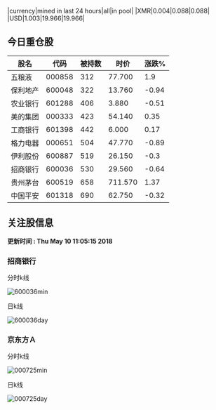 |currency|mined in last 24 hours|all|in pool|
|XMR|0.004|0.088|0.088|
|USD|1.003|19.966|19.966|

## 今日重仓股 

|股名|代码|被持数|时价|涨跌%|
|---|---|---|---|---|
|五粮液|000858|312|77.700|1.9|
|保利地产|600048|322|13.760|-0.94|
|农业银行|601288|406|3.880|-0.51|
|美的集团|000333|423|54.140|0.35|
|工商银行|601398|442|6.000|0.17|
|格力电器|000651|504|47.770|-0.89|
|伊利股份|600887|519|26.150|-0.3|
|招商银行|600036|530|29.560|-0.64|
|贵州茅台|600519|658|711.570|1.37|
|中国平安|601318|690|62.750|-0.32|

## 关注股信息
**更新时间 : Thu May 10 11:05:15 2018**
### 招商银行 
分时k线

![600036min](http://image.sinajs.cn/newchart/min/n/sh600036.gif)

日k线

![600036day](http://image.sinajs.cn/newchart/daily/n/sh600036.gif)

### 京东方Ａ 
分时k线

![000725min](http://image.sinajs.cn/newchart/min/n/sz000725.gif)

日k线

![000725day](http://image.sinajs.cn/newchart/daily/n/sz000725.gif)

